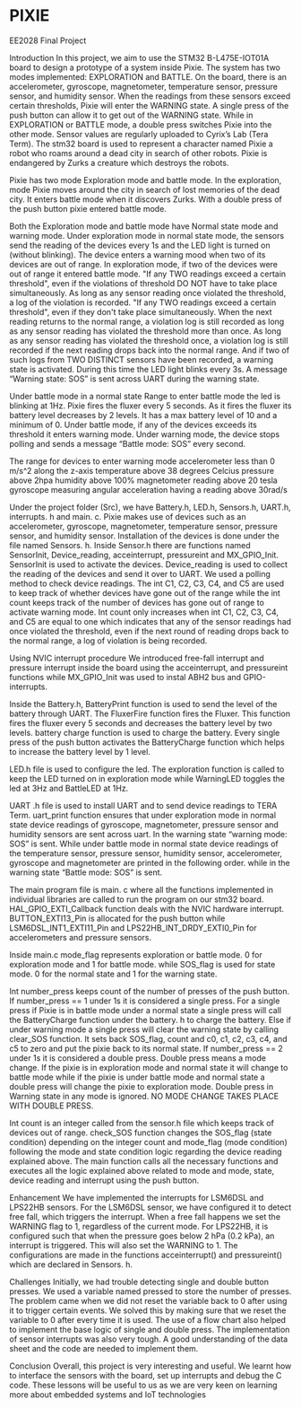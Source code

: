# PIXIE

EE2028 Final Project

Introduction In this project, we aim to use the STM32 B-L475E-IOT01A board to design a prototype of a system inside Pixie. The system has two modes implemented: EXPLORATION and BATTLE. On the board, there is an accelerometer, gyroscope, magnetometer, temperature sensor, pressure sensor, and humidity sensor. When the readings from these sensors exceed certain thresholds, Pixie will enter the WARNING state. A single press of the push button can allow it to get out of the WARNING state. While in EXPLORATION or BATTLE mode, a double press switches Pixie into the other mode. Sensor values are regularly uploaded to Cyrix’s Lab (Tera Term).
The stm32 board is used to represent a character named Pixie a robot who roams around a dead city in search of other robots. Pixie is endangered by Zurks a creature which destroys the robots.

Pixie has two mode Exploration mode and battle mode. In the exploration, mode Pixie moves around the city in search of lost memories of the dead city. It enters battle mode when it discovers Zurks. With a double press of the push button pixie entered battle mode.

Both the Exploration mode and battle mode have Normal state mode and warning mode.
Under exploration mode in normal state mode, the sensors send the reading of the devices every 1s and the LED light is turned on (without blinking).
The device enters a warning mood when two of its devices are out of range. In exploration mode, if two of the devices were out of range it entered battle mode. "If any TWO readings exceed a certain threshold", even if the violations of threshold DO NOT have to take place simultaneously. As long as any sensor reading once violated the threshold, a log of the violation is recorded. "If any TWO readings exceed a certain threshold", even if they don't take place simultaneously. When the next reading returns to the normal range, a violation log is still recorded as long as any sensor reading has violated the threshold more than once. As long as any sensor reading has violated the threshold once, a violation log is still recorded if the next reading drops back into the normal range. And if two of such logs from TWO DISTINCT sensors have been recorded, a warning state is activated. During this time the LED light blinks every 3s. A message “Warning state: SOS” is sent across UART during the warning state.

Under battle mode in a normal state Range to enter battle mode the led is blinking at 1Hz. Pixie fires the fluxer every 5 seconds. As it fires the fluxer its battery level decreases by 2 levels. It has a max battery level of 10 and a minimum of 0.
Under battle mode, if any of the devices exceeds its threshold it enters warning mode. Under warning mode, the device stops polling and sends a message “Battle mode: SOS” every second.

The range for devices to enter warning mode
accelerometer less than 0 m/s^2 along the z-axis
temperature above 38 degrees Celcius
pressure above 2hpa
humidity above 100%
magnetometer reading above 20 tesla
gyroscope measuring angular acceleration having a reading above 30rad/s

Under the project folder (Src), we have Battery.h, LED.h, Sensors.h, UART.h, interrupts. h and main. c.
Pixie makes use of devices such as an accelerometer, gyroscope, magnetometer, temperature sensor, pressure sensor, and humidity sensor. Installation of the devices is done under the file named Sensors. h. Inside Sensor.h there are functions named SensorInit, Device_reading, acceinterrupt, pressureint and MX_GPIO_Init. SensorInit is used to activate the devices. Device_reading is used to collect the reading of the devices and send it over to UART. We used a polling method to check device readings. The int C1, C2, C3, C4, and C5 are used to keep track of whether devices have gone out of the range while the int count keeps track of the number of devices has gone out of range to activate warning mode. Int count only increases when int C1, C2, C3, C4, and C5 are equal to one which indicates that any of the sensor readings had once violated the threshold, even if the next round of reading drops back to the normal range, a log of violation is being recorded.

Using NVIC interrupt procedure We introduced free-fall interrupt and pressure interrupt inside the board using the acceinterrupt, and pressureint functions while MX_GPIO_Init was used to instal ABH2 bus and GPIO-interrupts.

Inside the Battery.h, BatteryPrint function is used to send the level of the battery through UART. The FluxerFire function fires the Fluxer. This function fires the fluxer every 5 seconds and decreases the battery level by two levels. battery charge function is used to charge the battery. Every single press of the push button activates the BatteryCharge function which helps to increase the battery level by 1 level.

LED.h file is used to configure the led. The exploration function is called to keep the LED turned on in exploration mode while WarningLED toggles the led at 3Hz and BattleLED at 1Hz.

UART .h file is used to install UART and to send device readings to TERA Term. uart_print function ensures that under exploration mode in normal state device readings of gyroscope, magnetometer, pressure sensor and humidity sensors are sent across uart. In the warning state “warning mode: SOS” is sent. While under battle mode in normal state device readings of the temperature sensor, pressure sensor, humidity sensor, accelerometer, gyroscope and magnetometer are printed in the following order. while in the warning state “Battle mode: SOS” is sent.

The main program file is main. c where all the functions implemented in individual libraries are called to run the program on our stm32 board.
HAL_GPIO_EXTI_Callback function deals with the NVIC hardware interrupt. BUTTON_EXTI13_Pin is allocated for the push button while
LSM6DSL_INT1_EXTI11_Pin and LPS22HB_INT_DRDY_EXTI0_Pin for accelerometers and pressure sensors.

Inside main.c mode_flag represents exploration or battle mode. 0 for exploration mode and 1 for battle mode. while SOS_flag is used for state mode. 0 for the normal state and 1 for the warning state.

Int number_press keeps count of the number of presses of the push button. If number_press == 1 under 1s it is considered a single press. For a single press if Pixie is in battle mode under a normal state a single press will call the BatteryCharge function under the battery. h to charge the battery. Else if under warning mode a single press will clear the warning state by calling clear_SOS function. It sets back SOS_flag, count and c0, c1, c2, c3, c4, and c5 to zero and put the pixie back to its normal state. If number_press == 2 under 1s it is considered a double press. Double press means a mode change. If the pixie is in exploration mode and normal state it will change to battle mode while if the pixie is under battle mode and normal state a double press will change the pixie to exploration mode. Double press in Warning state in any mode is ignored. NO MODE CHANGE TAKES PLACE WITH DOUBLE PRESS.

Int count is an integer called from the sensor.h file which keeps track of devices out of range. check_SOS function changes the SOS_flag (state condition) depending on the integer count and mode_flag (mode condition) following the mode and state condition logic regarding the device reading explained above.
The main function calls all the necessary functions and executes all the logic explained above related to mode and mode, state, device reading and interrupt using the push button.

Enhancement We have implemented the interrupts for LSM6DSL and LPS22HB sensors. For the LSM6DSL sensor, we have configured it to detect free fall, which triggers the interrupt. When a free fall happens we set the WARNING flag to 1, regardless of the current mode. For LPS22HB, it is configured such that when the pressure goes below 2 hPa (0.2 kPa), an interrupt is triggered. This will also set the WARNING to 1. The configurations are made in the functions acceinterrupt() and pressureint() which are declared in Sensors. h.

Challenges Initially, we had trouble detecting single and double button presses. We used a variable named pressed to store the number of presses. The problem came when we did not reset the variable back to 0 after using it to trigger certain events. We solved this by making sure that we reset the variable to 0 after every time it is used. The use of a flow chart also helped to implement the base logic of single and double press. The implementation of sensor interrupts was also very tough. A good understanding of the data sheet and the code are needed to implement them.

Conclusion Overall, this project is very interesting and useful. We learnt how to interface the sensors with the board, set up interrupts and debug the C code. These lessons will be useful to us as we are very keen on learning more about embedded systems and IoT technologies
